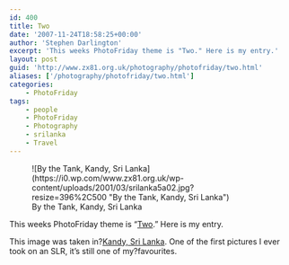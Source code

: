 ```yaml
---
id: 400
title: Two
date: '2007-11-24T18:58:25+00:00'
author: 'Stephen Darlington'
excerpt: 'This weeks PhotoFriday theme is "Two." Here is my entry.'
layout: post
guid: 'http://www.zx81.org.uk/photography/photofriday/two.html'
aliases: ['/photography/photofriday/two.html']
categories:
    - PhotoFriday
tags:
    - people
    - PhotoFriday
    - Photography
    - srilanka
    - Travel
---
```


<figure aria-describedby="caption-attachment-1009" class="wp-caption aligncenter" id="attachment_1009" style="width: 396px">![By the Tank, Kandy, Sri Lanka](https://i0.wp.com/www.zx81.org.uk/wp-content/uploads/2001/03/srilanka5a02.jpg?resize=396%2C500 "By the Tank, Kandy, Sri Lanka")<figcaption class="wp-caption-text" id="caption-attachment-1009">By the Tank, Kandy, Sri Lanka</figcaption></figure>

This weeks PhotoFriday theme is “[Two](http://www.photofriday.com/archives/challenge/000722.php "PhotoFriday: Two").” Here is my entry.

This image was taken in?[Kandy, Sri Lanka](/travel/srilanka.html "Sri Lanka pictures"). One of the first pictures I ever took on an SLR, it’s still one of my?favourites.